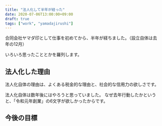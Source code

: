 ```yaml
---
title: "法人化して半年が経った"
date: 2020-07-06T13:00:00+09:00
draft: true
tags: ["work", "yamadajirushi"]
---
```


合同会社ヤマダ印として仕事を初めてから、半年が経ちました。（設立自体は去年の12月）

いろいろ思ったこととかを羅列します。

## 法人化した理由

法人化自体の理由は、よくある税金的な理由と、社会的な信用力の欲しさです。

法人化自体は数年後にはやろうと思っていました。
なぜ去年行動したかというと、「令和元年創業」の6文字が欲しかったからです。

## 今後の目標
